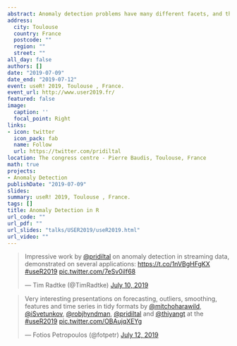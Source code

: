 ```yaml
---
abstract: Anomaly detection problems have many different facets, and the detection techniques can be highly influenced by the way we define anomalies, type of input data, expected output, etc. This leads to wide variations in problem formulations, which need to be addressed through different analytical approaches. At present, there is a fairly rich variety of R software packages supporting anomaly detection tasks within various disciplinary contexts using different analytical techniques. Some of these use an approach to anomaly detection based on a forecast distribution. We locate over 75 R packages with anomaly detection capabilities via a comprehensive online search. We first present a structured and comprehensive discussion on the functionality and capability of these publicly available R packages for anomaly detection. Despite the large number of packages available, there are some anomaly detection challenges that are not supported with existing packages. We reduce this gap by introducing three new R packages for anomaly detection, oddstream, oddwater and stray, with special reference to their capabilities, competitive features and target applications. Package oddstream introduces a framework that provides early detection of anomalous behaviours within a large collection of streaming time series. This includes a novel approach that adapts to non-stationarity in the time series. Package oddwater provides a framework for early detection of outliers in water-quality data from in situ sensors caused by technical issues. Package stray provides a framework to detect anomalies in high dimensional data. Using various synthetic and real datasets, we demonstrate the wide applicability and usefulness of our proposed frameworks.
address:
  city: Toulouse
  country: France
  postcode: ""
  region: ""
  street: ""
all_day: false
authors: []
date: "2019-07-09"
date_end: "2019-07-12"
event: useR! 2019, Toulouse , France.
event_url: http://www.user2019.fr/
featured: false
image:
  caption: ''
  focal_point: Right
links:
- icon: twitter
  icon_pack: fab
  name: Follow
  url: https://twitter.com/pridiltal
location: The congress centre - Pierre Baudis, Toulouse, France
math: true
projects:
- Anomaly Detection
publishDate: "2019-07-09"
slides: 
summary: useR! 2019, Toulouse , France.
tags: []
title: Anomaly Detection in R
url_code: ""
url_pdf: ""
url_slides: "talks/USER2019/useR2019.html" 
url_video: ""
---
```


<blockquote class="twitter-tweet"><p lang="en" dir="ltr">Impressive work by <a href="https://twitter.com/pridiltal?ref_src=twsrc%5Etfw">@pridiltal</a> on anomaly detection in streaming data, demonstrated on several applications: <a href="https://t.co/1nVBgHFgKX">https://t.co/1nVBgHFgKX</a> <a href="https://twitter.com/hashtag/useR2019?src=hash&amp;ref_src=twsrc%5Etfw">#useR2019</a> <a href="https://t.co/7eSv0ilf68">pic.twitter.com/7eSv0ilf68</a></p>&mdash; Tim Radtke (@TimRadtke) <a href="https://twitter.com/TimRadtke/status/1148901033659293696?ref_src=twsrc%5Etfw">July 10, 2019</a></blockquote> <script async src="https://platform.twitter.com/widgets.js" charset="utf-8"></script>

<blockquote class="twitter-tweet"><p lang="en" dir="ltr">Very interesting presentations on forecasting, outliers, smoothing, features and time series in tidy formats by <a href="https://twitter.com/mitchoharawild?ref_src=twsrc%5Etfw">@mitchoharawild</a>, <a href="https://twitter.com/iSvetunkov?ref_src=twsrc%5Etfw">@iSvetunkov</a>, <a href="https://twitter.com/robjhyndman?ref_src=twsrc%5Etfw">@robjhyndman</a>, <a href="https://twitter.com/pridiltal?ref_src=twsrc%5Etfw">@pridiltal</a> and <a href="https://twitter.com/thiyangt?ref_src=twsrc%5Etfw">@thiyangt</a> at the <a href="https://twitter.com/hashtag/useR2019?src=hash&amp;ref_src=twsrc%5Etfw">#useR2019</a> <a href="https://t.co/OBAujqXEYg">pic.twitter.com/OBAujqXEYg</a></p>&mdash; Fotios Petropoulos (@fotpetr) <a href="https://twitter.com/fotpetr/status/1149625367767875584?ref_src=twsrc%5Etfw">July 12, 2019</a></blockquote> <script async src="https://platform.twitter.com/widgets.js" charset="utf-8"></script>
